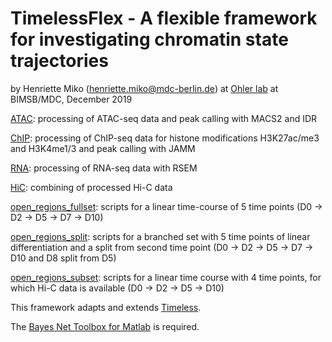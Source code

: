 # TimelessFlex - A flexible framework for investigating chromatin state trajectories

by Henriette Miko (henriette.miko@mdc-berlin.de) at [Ohler lab](
https://github.com/ohlerlab) at BIMSB/MDC, December 2019


[ATAC](./ATAC): processing of ATAC-seq data and peak calling with MACS2 and IDR

[ChIP](./ChIP): processing of ChIP-seq data for histone modifications H3K27ac/me3 and H3K4me1/3 and peak calling with JAMM

[RNA](./RNA): processing of RNA-seq data with RSEM

[HiC](./ChIP): combining of processed Hi-C data

[open_regions_fullset](./open_regions_fullset): scripts for a linear time-course of 5 time points (D0 -> D2 -> D5 -> D7 -> D10)

[open_regions_split](./open_regions_split): scripts for a branched set with 5 time points of linear differentiation and a split from second time point (D0 -> D2 -> D5 -> D7 -> D10 and D8 split from D5)

[open_regions_subset](./open_regions_subset): scripts for a linear time course with 4 time points, for which Hi-C data is available (D0 -> D2 -> D5 -> D10)




This framework adapts and extends [Timeless](https://github.com/mahmoudibrahim/timeless). 


The [Bayes Net Toolbox for Matlab](https://github.com/bayesnet/bnt) is required.


